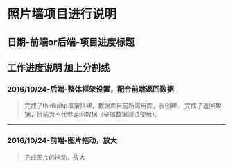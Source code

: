 # 照片墙项目进行说明
##  日期-前端or后端-项目进度标题
工作进度说明
加上分割线
----------------------------------------------
### 2016/10/24-后端-整体框架设置，配合前端返回数据
>完成了thinkphp框架搭建，数据库目前所需用库，表创建。
>完成了返回数据，目前为不代参返回数据（全部数据测试使用）。
----------------------------------------------
### 2016/10/24-前端-图片拖动，放大
>完成图片的拖动，放大
